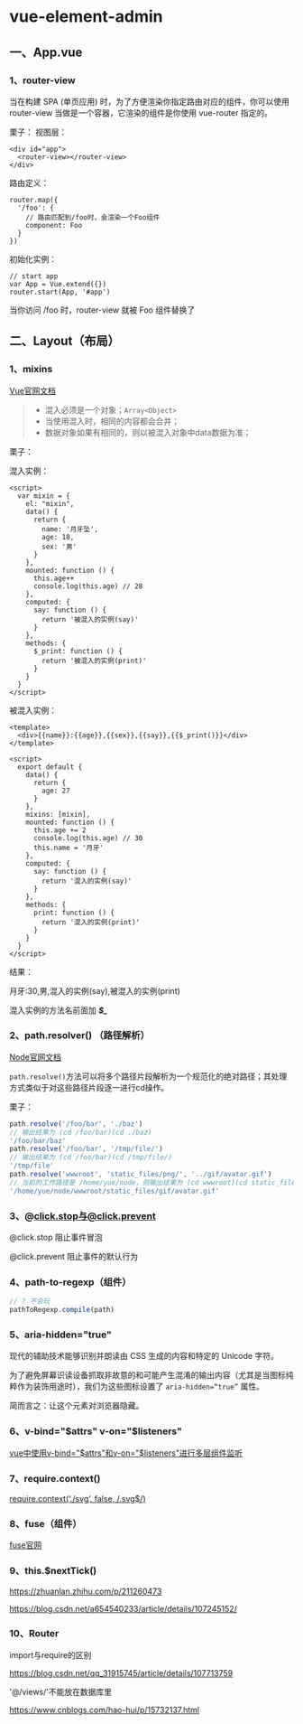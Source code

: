 # vue-element-admin

## 一、App.vue

### 1、router-view

当在构建 SPA (单页应用) 时，为了方便渲染你指定路由对应的组件，你可以使用 router-view 当做是一个容器，它渲染的组件是你使用 vue-router 指定的。

栗子：
视图层：

```vue
<div id="app">
  <router-view></router-view>
</div>
```

路由定义：

```vue
router.map({
  '/foo': {
    // 路由匹配到/foo时，会渲染一个Foo组件
    component: Foo
  }
})
```

初始化实例：

```vue
// start app
var App = Vue.extend({})
router.start(App, '#app')
```

当你访问 /foo 时，router-view 就被 Foo 组件替换了

## 二、Layout（布局）

### 1、mixins

[Vue官网文档](https://cn.vuejs.org/v2/api/#mixins)

> * 混入必须是一个对象；`Array<Object>`
> * 当使用混入时，相同的内容都会合并；
> * 数据对象如果有相同的，则以被混入对象中data数据为准；

栗子：

混入实例：

```vue
<script>
  var mixin = {
    el: "mixin",
    data() {
      return {
        name: '月牙坠',
        age: 18,
        sex: '男'
      }
    },
    mounted: function () {
      this.age++
      console.log(this.age) // 28
    },
    computed: {
      say: function () {
        return '被混入的实例(say)'
      }
    },
    methods: {
      $_print: function () {
        return '被混入的实例(print)'
      }
    }
  }
</script>
```

被混入实例：

```vue
<template>
  <div>{{name}}:{{age}},{{sex}},{{say}},{{$_print()}}</div>
</template>

<script>
  export default {
    data() {
      return {
        age: 27
      }
    },
    mixins: [mixin],
    mounted: function () {
      this.age += 2
      console.log(this.age) // 30
      this.name = '月牙'
    },
    computed: {
      say: function () {
        return '混入的实例(say)'
      }
    },
    methods: {
      print: function () {
        return '混入的实例(print)'
      }
    }
  }
</script>
```

结果：

月牙:30,男,混入的实例(say),被混入的实例(print)

混入实例的方法名前面加  ***$_***

### 2、path.resolver() （路径解析）

[Node官网文档](http://nodejs.cn/api/path.html#pathresolvepaths)

`path.resolve()`方法可以将多个路径片段解析为一个规范化的绝对路径；其处理方式类似于对这些路径片段逐一进行cd操作。

栗子：

```javascript
path.resolve('/foo/bar', './baz') 
// 输出结果为 (cd /foo/bar)(cd ./baz)
'/foo/bar/baz' 
path.resolve('/foo/bar', '/tmp/file/') 
// 输出结果为 (cd /foo/bar)(cd /tmp/file/)
'/tmp/file' 
path.resolve('wwwroot', 'static_files/png/', '../gif/avatar.gif') 
// 当前的工作路径是 /home/yue/node，则输出结果为 (cd wwwroot)(cd static_files/png/)(cd ../gif/avatar.gif)
'/home/yue/node/wwwroot/static_files/gif/avatar.gif'
```

### 3、@click.stop与@click.prevent

@click.stop 阻止事件冒泡

@click.prevent 阻止事件的默认行为

### 4、path-to-regexp（组件）

```javascript
// ? 不会玩
pathToRegexp.compile(path)
```

### 5、aria-hidden="true"

现代的辅助技术能够识别并朗读由 CSS 生成的内容和特定的 Unicode 字符。

为了避免屏幕识读设备抓取非故意的和可能产生混淆的输出内容（尤其是当图标纯粹作为装饰用途时），我们为这些图标设置了 `aria-hidden=“true”` 属性。

简而言之：让这个元素对浏览器隐藏。

### 6、v-bind="$attrs" v-on="$listeners"

[vue中使用v-bind="$attrs"和v-on="$listeners"进行多层组件监听](https://www.cnblogs.com/jin-zhe/p/13099416.html)

### 7、require.context()

[require.context(‘./svg‘, false, /\.svg$/)](https://blog.csdn.net/dangpugui/article/details/113863727)

### 8、fuse（组件）

[fuse官网](https://fusejs.io/)

### 9、this.$nextTick()

https://zhuanlan.zhihu.com/p/211260473

https://blog.csdn.net/a654540233/article/details/107245152/

### 10、Router

import与require的区别

https://blog.csdn.net/qq_31915745/article/details/107713759

'@/views/'不能放在数据库里

https://www.cnblogs.com/hao-hui/p/15732137.html

